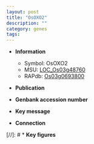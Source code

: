 ```yaml
---
layout: post
title: "OsOXO2"
description: ""
category: genes
tags: 
---
```


* **Information**  
    + Symbol: OsOXO2  
    + MSU: [LOC_Os03g48760](http://rice.uga.edu/cgi-bin/ORF_infopage.cgi?orf=LOC_Os03g48760)  
    + RAPdb: [Os03g0693800](http://rapdb.dna.affrc.go.jp/viewer/gbrowse_details/irgsp1?name=Os03g0693800)  

* **Publication**  

* **Genbank accession number**  

* **Key message**  

* **Connection**  

[//]: # * **Key figures**  


